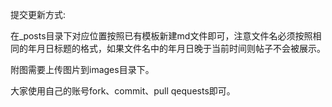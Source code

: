 提交更新方式:

在_posts目录下对应位置按照已有模板新建md文件即可，注意文件名必须按照相同的年月日标题的格式，如果文件名中的年月日晚于当前时间则帖子不会被展示。

附图需要上传图片到images目录下。

大家使用自己的账号fork、commit、pull qequests即可。
